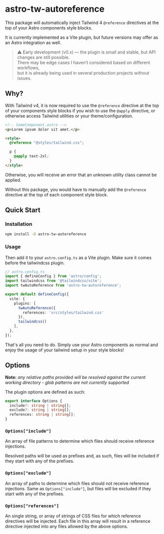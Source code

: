 # astro-tw-autoreference
This package will automatically inject Tailwind 4 `@reference` directives at the top of your Astro components style blocks.

It is currently implemented as a Vite plugin, but future versions may offer as an Astro integration as well.

> ⚠️ Early development (v0.x) — the plugin is small and stable, but API changes are still possible.  
> There may be edge cases I haven’t considered based on different workflows,  
> but it is already being used in several production projects without issues.

## Why?
With Tailwind v4, it is now required to use the `@reference` directive at the top of your components style blocks if you wish to use the `@apply` directive, or otherwise access Tailwind utilities or your theme/configuration.

```html
<!-- SomeComponent.astro -->
<p>Lorem ipsum dolor sit amet.</p>

<style>
  @reference "@styles/tailwind.css";

  p {
    @apply text-2xl; 
  }
</style>
```

Otherwise, you will receive an error that an unknown utility class cannot be applied.

Without this package, you would have to manually add the `@reference` directive at the top of each component style block.

## Quick Start

### Installation
```bash
npm install -D astro-tw-autoreference
```

### Usage
Then add it to your `astro.config.ts` as a Vite plugin.  Make sure it comes before the tailwindcss plugin.
```ts
// astro.config.ts
import { defineConfig } from 'astro/config';
import tailwindcss from '@tailwindcss/vite';
import twAutoReference from 'astro-tw-autoreference';

export default defineConfig({
  vite: {
    plugins: [
      twAutoReference({
        references: 'src/styles/tailwind.css'
      }),
      tailwindcss()
    ],
  },
});

```
That's all you need to do.  Simply use your Astro components as normal and enjoy the usage of your tailwind setup in your style blocks!

## Options
**Note:** *any relative paths provided will be resolved against the current working directory - glob patterns are not currently supported*

The plugin options are defined as such:
```ts
export interface Options {
  include?: string | string[];
  exclude?: string | string[];
  references: string | string[];
}
```

### `Options["include"]`
An array of file patterns to determine which files should receive reference injections.

Resolved paths will be used as prefixes and, as such, files will be included if they start with any of the prefixes.

### `Options["exclude"]`
An array of paths to determine which files should not receive reference injections. Same as `Options["include"]`, but files will be excluded if they start with any of the prefixes.

### `Options["references"]`
An single string, or array of strings of CSS files for which reference directives will be injected. Each file in this array will result in a reference directive injected into any files allowed by the above options.


